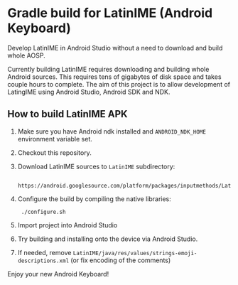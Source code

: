 # Gradle build for LatinIME (Android Keyboard)

Develop LatinIME in Android Studio without a need to download and build whole AOSP.

Currently building LatinIME requires downloading and building whole Android sources.
This requires tens of gigabytes of disk space and takes couple hours to complete.
The aim of this project is to allow development of LatingIME using Android Studio, Android SDK and NDK.

## How to build LatinIME APK

1. Make sure you have Android ndk installed and `ANDROID_NDK_HOME` environment variable set.
1. Checkout this repository.
1. Download LatinIME sources to `LatinIME` subdirectory:

        https://android.googlesource.com/platform/packages/inputmethods/LatinIME/+/refs/heads/master
1. Configure the build by compiling the native libraries:

        ./configure.sh
1. Import project into Android Studio
1. Try building and installing onto the device via Android Studio.
1. If needed, remove `LatinIME/java/res/values/strings-emoji-descriptions.xml` (or fix encoding of the comments)

Enjoy your new Android Keyboard!

